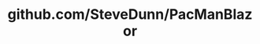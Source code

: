 ---
layout: post
title: github.com/SteveDunn/PacManBlazor
categories: link
tags: [انگلیسی, برنامه‌نویسی]
---